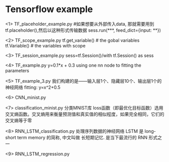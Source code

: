 # Tensorflow example 


<1> TF_placeholder_example.py
	#如果想要从外部传入data, 那就需要用到 tf.placeholder(),然后以这种形式传输数据 sess.run(***, feed_dict={input: **})

<2> TF_scope_example.py
	tf.get_variable() # the gobal variables
	tf.Variable() # the variables with scope

<3> TF_session_example.py 
	sess=tf.Session()/with tf.Session() as sess

<4> TF_example.py 
	y=0.1*x + 0.3
	using one nn node to fitting the parameters

<5> TF_example_3.py
	我们构建的是——输入层1个、隐藏层10个、输出层1个的神经网络
	fitting: y=x^2+0.5

<6> CNN_minist.py 




<7> classification_minist.py
	分类MNIST库
	loss函数（即最优化目标函数）选用交叉熵函数。交叉熵用来衡量预测值和真实值的相似程度，如果完全相同，它们的交叉熵等于零

<8> RNN_LSTM_classification.py
	处理序列数据的神经网络
	LSTM 是 long-short term memory 的简称, 中文叫做 长短期记忆. 是当下最流行的 RNN 形式之一

<9> RNN_LSTM_regression.py